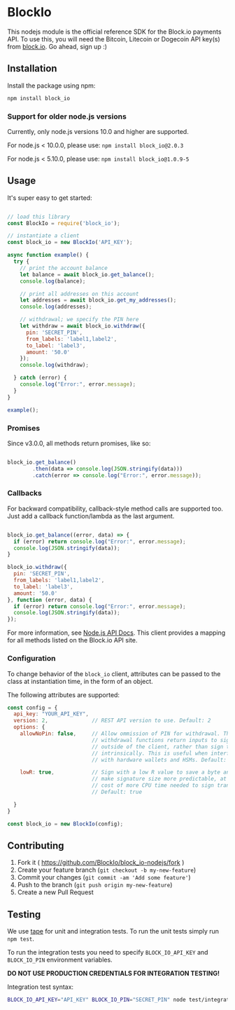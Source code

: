 # BlockIo

This nodejs module is the official reference SDK for the Block.io payments
API. To use this, you will need the Bitcoin, Litecoin or Dogecoin API key(s)
from <a href="https://block.io" target="_blank">block.io</a>. Go ahead, sign
up :)

## Installation

Install the package using npm:

```bash
npm install block_io
```

### Support for older node.js versions

Currently, only node.js versions 10.0 and higher are supported.

For node.js < 10.0.0, please use: `npm install block_io@2.0.3`

For node.js < 5.10.0, please use: `npm install block_io@1.0.9-5`

## Usage

It's super easy to get started:

```javascript

// load this library
const BlockIo = require('block_io');

// instantiate a client
const block_io = new BlockIo('API_KEY');

async function example() {
  try {
    // print the account balance
    let balance = await block_io.get_balance();
    console.log(balance);

    // print all addresses on this account
    let addresses = await block_io.get_my_addresses();
    console.log(addresses);

    // withdrawal; we specify the PIN here
    let withdraw = await block_io.withdraw({
      pin: 'SECRET_PIN',
      from_labels: 'label1,label2',
      to_label: 'label3',
      amount: '50.0'
    });
    console.log(withdraw);

  } catch (error) {
    console.log("Error:", error.message);
  }
}

example();

```

### Promises

Since v3.0.0, all methods return promises, like so:

```javascript

block_io.get_balance()
        .then(data => console.log(JSON.stringify(data)))
        .catch(error => console.log("Error:", error.message));

```

### Callbacks

For backward compatibility, callback-style method calls are supported too.
Just add a callback function/lambda as the last argument.

```javascript

block_io.get_balance((error, data) => {
  if (error) return console.log("Error:", error.message);
  console.log(JSON.stringify(data));
}

block_io.withdraw({
  pin: 'SECRET_PIN',
  from_labels: 'label1,label2',
  to_label: 'label3',
  amount: '50.0'
}, function (error, data) {
  if (error) return console.log("Error:", error.message);
  console.log(JSON.stringify(data));
});

```

For more information, see [Node.js API Docs](https://block.io/api/nodejs).
This client provides a mapping for all methods listed on the Block.io API
site.

### Configuration

To change behavior of the `block_io` client, attributes can be passed to the
class at instantiation time, in the form of an object.

The following attributes are supported:

```javascript
const config = {
  api_key: "YOUR_API_KEY",
  version: 2,              // REST API version to use. Default: 2
  options: {
    allowNoPin: false,     // Allow ommission of PIN for withdrawal. This makes
                           // withdrawal functions return inputs to sign
                           // outside of the client, rather than sign them
                           // intrinsically. This is useful when interfacing
                           // with hardware wallets and HSMs. Default: false.

    lowR: true,            // Sign with a low R value to save a byte and
                           // make signature size more predictable, at the
                           // cost of more CPU time needed to sign transactions.
                           // Default: true

  }
}

const block_io = new BlockIo(config);
```

## Contributing

1. Fork it ( https://github.com/BlockIo/block_io-nodejs/fork )
2. Create your feature branch (`git checkout -b my-new-feature`)
3. Commit your changes (`git commit -am 'Add some feature'`)
4. Push to the branch (`git push origin my-new-feature`)
5. Create a new Pull Request

## Testing

We use [tape](https://www.npmjs.com/package/tape) for unit and integration
tests. To run the unit tests simply run `npm test`.

To run the integration tests you need to specify ```BLOCK_IO_API_KEY``` and
```BLOCK_IO_PIN``` environment variables.

**DO NOT USE PRODUCTION CREDENTIALS FOR INTEGRATION TESTING!**

Integration test syntax:
```bash
BLOCK_IO_API_KEY="API_KEY" BLOCK_IO_PIN="SECRET_PIN" node test/integration/api.js
```
